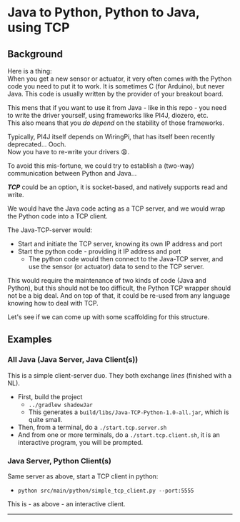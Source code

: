 # Java to Python, Python to Java, using TCP

## Background
Here is a thing:  
When you get a new sensor or actuator, it very often comes with the Python code you need
to put it to work. It is sometimes C (for Arduino), but never Java. This code is usually written by the 
provider of your breakout board.

This mens that if you want to use it from Java - like in this repo - you need to write the driver yourself, using
frameworks like PI4J, diozero, etc.  
This also means that you _do depend_ on the stability of those frameworks.  

Typically, PI4J itself depends on WiringPi, that has itself been recently deprecated... Ooch.    
Now you have to re-write your drivers 😩.

To avoid this mis-fortune, we could try to establish a (two-way) communication
between Python and Java...

_**TCP**_ could be an option, it is socket-based, and natively supports read and write.

We would have the Java code acting as a TCP server, and we would wrap the Python code into
a TCP client.

The Java-TCP-server would:
- Start and initiate the TCP server, knowing its own IP address and port
- Start the python code - providing it IP address and port
  - The python code would then connect to the Java-TCP server, and use the sensor (or actuator) data to send to the TCP server.

This would require the maintenance of two kinds of code (Java and Python), but this should not be too difficult,
the Python TCP wrapper should not be a big deal. And on top of that, it could be re-used from any language knowing how to deal with TCP.

Let's see if we can come up with some scaffolding for this structure.

## Examples

### All Java (Java Server, Java Client(s))
This is a simple client-server duo. They both exchange _lines_ (finished with a NL).

- First, build the project
  - `../gradlew shadowJar`
  - This generates a `build/libs/Java-TCP-Python-1.0-all.jar`, which is quite small.
- Then, from a terminal, do a `./start.tcp.server.sh`
- And from one or more terminals, do a `./start.tcp.client.sh`, it is an interactive program, you will be prompted.


### Java Server, Python Client(s)
Same server as above, start a TCP client in python:
- `python src/main/python/simple_tcp_client.py --port:5555`  

This is - as above - an interactive client. 

---
